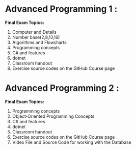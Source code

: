 # **Advanced Programming 1 :**
**Final Exam Topics:**
1. Computer and Details
2. Number base(2,8,10,16)
3. Algorithms and Flowcharts
4. Programming concepts
5. C# and features
6. dotnet
7. Classroom handout
8. Exercise source codes on the GitHub Course page

# **Advanced Programming 2 :**
**Final Exam Topics:**
1. Programming concepts
2. Object-Oriented Programming Concepts
3. C# and features
4. dotnet
5. Classroom handout
6. Exercise source codes on the GitHub Course page
7. Video File and Source Code for working with the Database